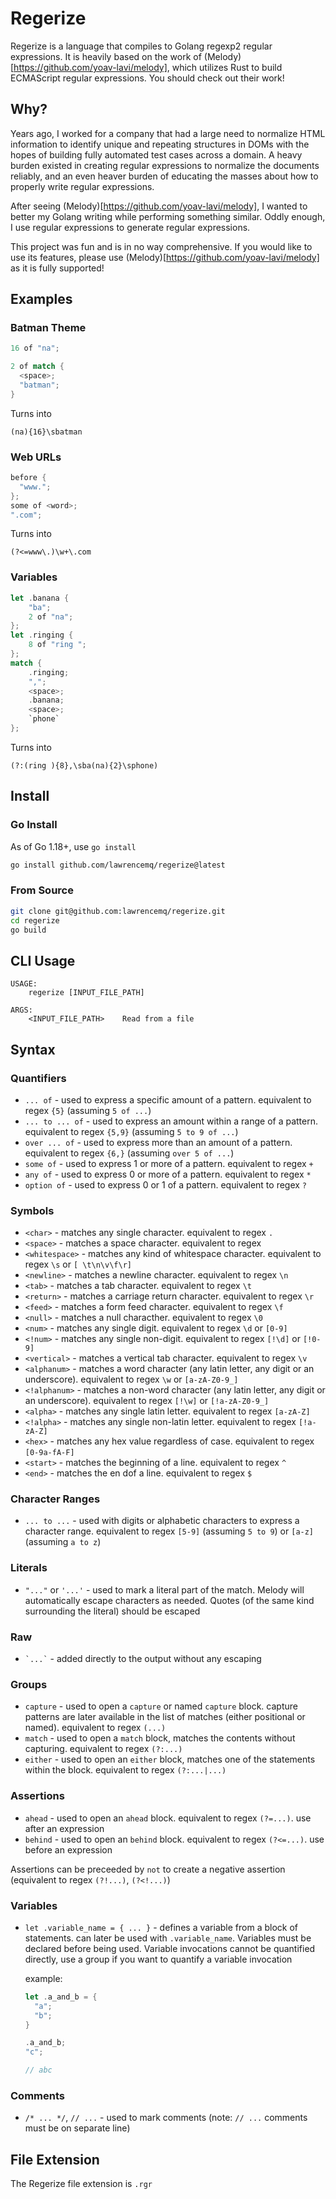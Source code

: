 # Regerize

Regerize is a language that compiles to Golang regexp2 regular expressions.
It is heavily based on the work of (Melody)[https://github.com/yoav-lavi/melody], which utilizes Rust to build ECMAScript regular expressions. You should check out their work!

## Why?

Years ago, I worked for a company that had a large need to normalize HTML information to identify unique and repeating structures in DOMs with the hopes of building fully automated test cases across a domain. A heavy burden existed in creating regular expressions to normalize the documents reliably, and an even heaver burden of educating the masses about how to properly write regular expressions.

After seeing (Melody)[https://github.com/yoav-lavi/melody], I wanted to better my Golang writing while performing something similar. Oddly enough, I use regular expressions to generate regular expressions.

This project was fun and is in no way comprehensive. If you would like to use its features, please use (Melody)[https://github.com/yoav-lavi/melody] as it is fully supported!

## Examples

### Batman Theme

```rust
16 of "na";

2 of match {
  <space>;
  "batman";
}
```

Turns into

```regex
(na){16}\sbatman
```

### Web URLs

```rust
before {
  "www.";
};
some of <word>;
".com";
```

Turns into

```regex
(?<=www\.)\w+\.com
```

### Variables

```rust
let .banana {
    "ba";
    2 of "na";
};
let .ringing {
    8 of "ring ";
};
match {
    .ringing;
    ",";
    <space>;
    .banana;
    <space>;
    `phone`
};
```

Turns into

```regex
(?:(ring ){8},\sba(na){2}\sphone)
```

## Install

### Go Install

As of Go 1.18+, use `go install`

```sh
go install github.com/lawrencemq/regerize@latest
```

### From Source

```sh
git clone git@github.com:lawrencemq/regerize.git
cd regerize
go build
```

## CLI Usage

```
USAGE:
    regerize [INPUT_FILE_PATH]

ARGS:
    <INPUT_FILE_PATH>    Read from a file

```

## Syntax

### Quantifiers

- `... of` - used to express a specific amount of a pattern. equivalent to regex `{5}` (assuming `5 of ...`)
- `... to ... of` - used to express an amount within a range of a pattern. equivalent to regex `{5,9}` (assuming `5 to 9 of ...`)
- `over ... of` - used to express more than an amount of a pattern. equivalent to regex `{6,}` (assuming `over 5 of ...`)
- `some of` - used to express 1 or more of a pattern. equivalent to regex `+`
- `any of` - used to express 0 or more of a pattern. equivalent to regex `*`
- `option of` - used to express 0 or 1 of a pattern. equivalent to regex `?`

### Symbols

- `<char>` - matches any single character. equivalent to regex `.`
- `<space>` - matches a space character. equivalent to regex ` `
- `<whitespace>` - matches any kind of whitespace character. equivalent to regex `\s` or `[ \t\n\v\f\r]`
- `<newline>` - matches a newline character. equivalent to regex `\n`
- `<tab>` - matches a tab character. equivalent to regex `\t`
- `<return>` - matches a carriage return character. equivalent to regex `\r`
- `<feed>` - matches a form feed character. equivalent to regex `\f`
- `<null>` - matches a null characther. equivalent to regex `\0`
- `<num>` - matches any single digit. equivalent to regex `\d` or `[0-9]`
- `<!num>` - matches any single non-digit. equivalent to regex `[!\d]` or `[!0-9]`
- `<vertical>` - matches a vertical tab character. equivalent to regex `\v`
- `<alphanum>` - matches a word character (any latin letter, any digit or an underscore). equivalent to regex `\w` or `[a-zA-Z0-9_]`
- `<!alphanum>` - matches a non-word character (any latin letter, any digit or an underscore). equivalent to regex `[!\w]` or `[!a-zA-Z0-9_]`
- `<alpha>` - matches any single latin letter. equivalent to regex `[a-zA-Z]`
- `<!alpha>` - matches any single non-latin letter. equivalent to regex `[!a-zA-Z]`
- `<hex>` - matches any hex value regardless of case. equivalent to regex `[0-9a-fA-F]`
- `<start>` - matches the beginning of a line. equivalent to regex `^`
- `<end>` - matches the en dof a line. equivalent to regex `$`

### Character Ranges

- `... to ...` - used with digits or alphabetic characters to express a character range. equivalent to regex `[5-9]` (assuming `5 to 9`) or `[a-z]` (assuming `a to z`)

### Literals

- `"..."` or `'...'` - used to mark a literal part of the match. Melody will automatically escape characters as needed. Quotes (of the same kind surrounding the literal) should be escaped

### Raw

- <code>\`...\`</code> - added directly to the output without any escaping

### Groups

- `capture` - used to open a `capture` or named `capture` block. capture patterns are later available in the list of matches (either positional or named). equivalent to regex `(...)`
- `match` - used to open a `match` block, matches the contents without capturing. equivalent to regex `(?:...)`
- `either` - used to open an `either` block, matches one of the statements within the block. equivalent to regex `(?:...|...)`

### Assertions

- `ahead` - used to open an `ahead` block. equivalent to regex `(?=...)`. use after an expression
- `behind` - used to open an `behind` block. equivalent to regex `(?<=...)`. use before an expression

Assertions can be preceeded by `not` to create a negative assertion (equivalent to regex `(?!...)`, `(?<!...)`)

### Variables

- `let .variable_name = { ... }` - defines a variable from a block of statements. can later be used with `.variable_name`. Variables must be declared before being used. Variable invocations cannot be quantified directly, use a group if you want to quantify a variable invocation

  example:

  ```rs
  let .a_and_b = {
    "a";
    "b";
  }

  .a_and_b;
  "c";

  // abc
  ```

### Comments

- `/* ... */`, `// ...` - used to mark comments (note: `// ...` comments must be on separate line)

## File Extension

The Regerize file extension is `.rgr`
